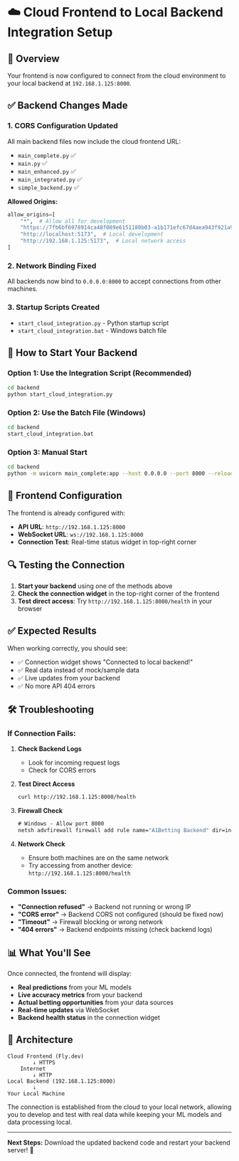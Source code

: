 # ☁️ Cloud Frontend to Local Backend Integration Setup

## 🎯 Overview

Your frontend is now configured to connect from the cloud environment to your local backend at `192.168.1.125:8000`.

## ✅ Backend Changes Made

### 1. **CORS Configuration Updated**

All main backend files now include the cloud frontend URL:

- `main_complete.py` ✅
- `main.py` ✅
- `main_enhanced.py` ✅
- `main_integrated.py` ✅
- `simple_backend.py` ✅

**Allowed Origins:**

```python
allow_origins=[
    "*",  # Allow all for development
    "https://7fb6bf6978914ca48f089e6151180b03-a1b171efc67d4aea943f921a9.fly.dev",  # Cloud frontend
    "http://localhost:5173",  # Local development
    "http://192.168.1.125:5173",  # Local network access
]
```

### 2. **Network Binding Fixed**

All backends now bind to `0.0.0.0:8000` to accept connections from other machines.

### 3. **Startup Scripts Created**

- `start_cloud_integration.py` - Python startup script
- `start_cloud_integration.bat` - Windows batch file

## 🚀 How to Start Your Backend

### Option 1: Use the Integration Script (Recommended)

```bash
cd backend
python start_cloud_integration.py
```

### Option 2: Use the Batch File (Windows)

```cmd
cd backend
start_cloud_integration.bat
```

### Option 3: Manual Start

```bash
cd backend
python -m uvicorn main_complete:app --host 0.0.0.0 --port 8000 --reload
```

## 🔧 Frontend Configuration

The frontend is already configured with:

- **API URL**: `http://192.168.1.125:8000`
- **WebSocket URL**: `ws://192.168.1.125:8000`
- **Connection Test**: Real-time status widget in top-right corner

## 🔍 Testing the Connection

1. **Start your backend** using one of the methods above
2. **Check the connection widget** in the top-right corner of the frontend
3. **Test direct access**: Try `http://192.168.1.125:8000/health` in your browser

## ✅ Expected Results

When working correctly, you should see:

- ✅ Connection widget shows "Connected to local backend!"
- ✅ Real data instead of mock/sample data
- ✅ Live updates from your backend
- ✅ No more API 404 errors

## 🛠️ Troubleshooting

### If Connection Fails:

1. **Check Backend Logs**
   - Look for incoming request logs
   - Check for CORS errors

2. **Test Direct Access**

   ```bash
   curl http://192.168.1.125:8000/health
   ```

3. **Firewall Check**

   ```cmd
   # Windows - Allow port 8000
   netsh advfirewall firewall add rule name="A1Betting Backend" dir=in action=allow protocol=TCP localport=8000
   ```

4. **Network Check**
   - Ensure both machines are on the same network
   - Try accessing from another device: `http://192.168.1.125:8000/health`

### Common Issues:

- **"Connection refused"** → Backend not running or wrong IP
- **"CORS error"** → Backend CORS not configured (should be fixed now)
- **"Timeout"** → Firewall blocking or wrong network
- **"404 errors"** → Backend endpoints missing (check backend logs)

## 📊 What You'll See

Once connected, the frontend will display:

- **Real predictions** from your ML models
- **Live accuracy metrics** from your backend
- **Actual betting opportunities** from your data sources
- **Real-time updates** via WebSocket
- **Backend health status** in the connection widget

## 🔗 Architecture

```
Cloud Frontend (Fly.dev)
        ↓ HTTPS
    Internet
        ↓ HTTP
Local Backend (192.168.1.125:8000)
        ↓
Your Local Machine
```

The connection is established from the cloud to your local network, allowing you to develop and test with real data while keeping your ML models and data processing local.

---

**Next Steps:** Download the updated backend code and restart your backend server! 🚀
